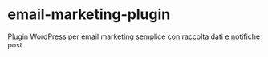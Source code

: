 # email-marketing-plugin
Plugin WordPress per email marketing semplice con raccolta dati e notifiche post.
